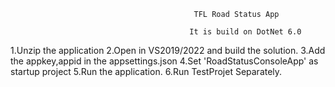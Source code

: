                                              TFL Road Status App

                                            It is build on DotNet 6.0
1.Unzip  the application
2.Open in VS2019/2022 and build the solution.
3.Add the appkey,appid in the appsettings.json
4.Set 'RoadStatusConsoleApp' as startup project
5.Run the application.
6.Run TestProjet Separately.